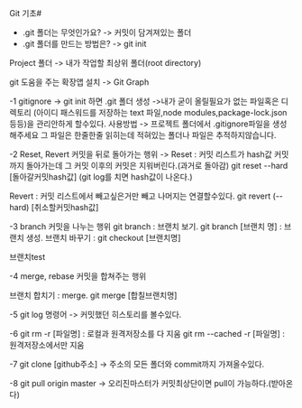 Git 기초#

- .git 폴더는 무엇인가요?
->  커밋이 담겨져있는 폴더
- .git 폴더를 만드는 방법은?
-> git init

Project 폴더 -> 내가 작업할 최상위 폴더(root directory)

git 도움을 주는 확장앱 설치
-> Git Graph

-1 gitignore -> git init 하면 .git 폴더 생성
->내가 굳이 올릴필요가 없는 파일혹은 디렉토리 (아이디 패스워드를 저장하는 text 파일,node modules,package-lock.json 등등)을
관리안하게 할수있다.
사용방법 ->
프로젝트 폴더에서 
.gitignore파일을 생성해주세요
그 파일은 한줄한줄 읽히는데
적혀있는 폴더나 파일은 추적하지않습니다.

-2 Reset, Revert 커밋을 뒤로 돌아가는 행위
->
Reset : 커밋 리스트가 hash값 커밋까지 돌아가는데 그 커밋
이후의 커밋은 지워버린다.(과거로 돌아감)
git reset --hard [돌아갈커밋hash값]
(git log를 치면 hash값이 나온다.)

Revert : 커밋 리스트에서 빼고싶은거만 빼고 나머지는 연결할수있다.
git revert (--hard) [취소할커밋hash값]

-3 branch  커밋을 나누는 행위
git branch : 브랜치 보기.
git branch [브랜치 명] : 브랜치 생성.
브랜치 바꾸기 : git checkout [브랜치명]

브랜치test

-4 merge, rebase 커밋을 합쳐주는 행위

브랜치 합치기 : merge.
git merge [합칠브랜치명]


-5 git log 명령어 
-> 커밋했던 히스토리를 볼수있다.

-6 git rm -r [파일명] : 로컬과 원격저장소를 다 지움
   git rm --cached -r [파일명] : 원격저장소에서만 지움

-7 git clone [github주소]
-> 주소의 모든 폴더와 commit까지 가져올수있다.

-8 git pull origin master ->
오리진마스터가 커밋최상단이면 pull이 가능하다.(받아온다)
